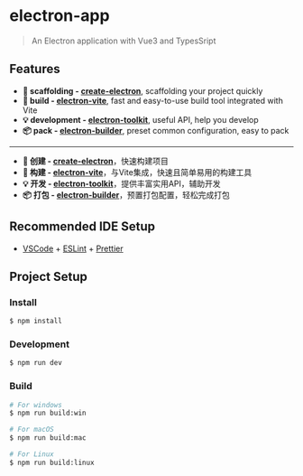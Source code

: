 # electron-app

> An Electron application with Vue3 and TypesSript

## Features

- **📁 scaffolding - [create-electron](https://github.com/alex8088/quick-start/tree/master/packages/create-electron)**, scaffolding your project quickly
- **🚀 build - [electron-vite](https://github.com/alex8088/electron-vite)**, fast and easy-to-use build tool integrated with Vite
- **💡 development - [electron-toolkit](https://github.com/alex8088/electron-toolkit)**, useful API, help you develop
- **📦 pack - [electron-builder](https://www.electron.build)**, preset common configuration, easy to pack

---

- **📁 创建 - [create-electron](https://github.com/alex8088/quick-start/tree/master/packages/create-electron)**，快速构建项目
- **🚀 构建 - [electron-vite](https://github.com/alex8088/electron-vite)**，与Vite集成，快速且简单易用的构建工具
- **💡 开发 - [electron-toolkit](https://github.com/alex8088/electron-toolkit)**，提供丰富实用API，辅助开发
- **📦 打包 - [electron-builder](https://www.electron.build)**，预置打包配置，轻松完成打包

## Recommended IDE Setup

- [VSCode](https://code.visualstudio.com/) + [ESLint](https://marketplace.visualstudio.com/items?itemName=dbaeumer.vscode-eslint) + [Prettier](https://marketplace.visualstudio.com/items?itemName=esbenp.prettier-vscode)

## Project Setup

### Install

```bash
$ npm install
```

### Development

```bash
$ npm run dev
```

### Build

```bash
# For windows
$ npm run build:win

# For macOS
$ npm run build:mac

# For Linux
$ npm run build:linux
```
